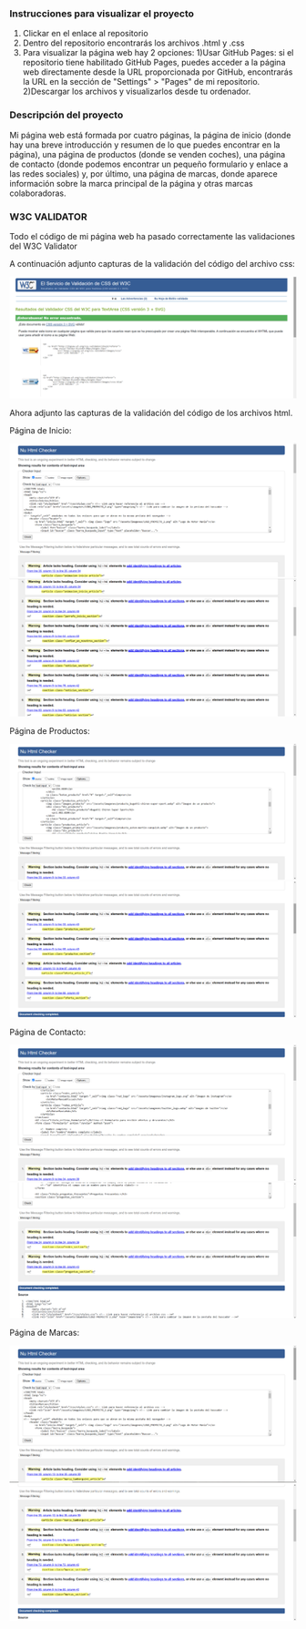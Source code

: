 ### Instrucciones para visualizar el proyecto ###
1) Clickar en el enlace al repositorio
2) Dentro del repositorio encontrarás los archivos .html y .css
3) Para visualizar la página web hay 2 opciones: 
1)Usar GitHub Pages: si el repositorio tiene habilitado GitHub Pages, puedes acceder a la página web directamente desde la URL proporcionada por GitHub, encontrarás la URL en la sección de "Settings" > "Pages" de mi repositorio.
2)Descargar los archivos y visualizarlos desde tu ordenador.
### Descripción del proyecto ###
Mi página web está formada por cuatro páginas, la página de inicio (donde hay una breve introducción y resumen de lo que puedes encontrar en la página), una página de productos (donde se venden coches), una página de contacto (donde podemos encontrar un pequeño formulario y enlace a las redes sociales) y, por último, una página de marcas, donde aparece información sobre la marca principal de la página y otras marcas colaboradoras.
### W3C VALIDATOR ###
Todo el código de mi página web ha pasado correctamente las validaciones del W3C Validator

A continuación adjunto capturas de la validación del código del archivo css:

![img.png](assets/Imagenes_W3CValidador/img.png)

Ahora adjunto las capturas de la validación del código de los archivos html.

Página de Inicio:

![img_1.png](assets/Imagenes_W3CValidador/img_1.png)
![img_2.png](assets/Imagenes_W3CValidador/img_2.png)

Página de Productos:

![img_3.png](assets/Imagenes_W3CValidador/img_3.png)
![img_4.png](assets/Imagenes_W3CValidador/img_4.png)

Página de Contacto:

![img_5.png](assets/Imagenes_W3CValidador/img_5.png)
![img_6.png](assets/Imagenes_W3CValidador/img_6.png)

Página de Marcas:

![img_7.png](assets/Imagenes_W3CValidador/img_7.png)
![img_8.png](assets/Imagenes_W3CValidador/img_8.png)